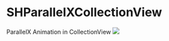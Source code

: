 SHParallelXCollectionView
=========================
ParallelX Animation in CollectionView
![](https://raw.githubusercontent.com/ankitthakur/SHParallelXCollectionView/master/publicImages/parallelX.gif)
